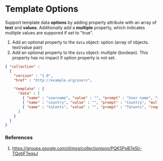 # Template Options

Support template data **options** by adding property attribute with an array of **text** and **values**. Additionally add a **multiple** property, which indicates multiple values are suppored if set to "true".

1. Add an optional property to the <code>data</code> object: option (array of objects. text/value pair)
2. Add an optional property to the <code>data</code> object: multiple (boolean). This property has no impact if option property is not set.


```json
{ "collection" :
  {
    "version" : "1.0",
    "href" : "http://example.org/users",

    "template" : {
      "data" : [
        { "name" : "username", "value" : "", "prompt" : "User name", "required" : "true" },
        { "name" : "country", "value" : "", "prompt" : "Country", "multiple" : "false",  "options" : [ { "prompt" : "Germany", "value" : "de" }, { "prompt" : "Poland", "value" : "pl" } ] },
        { "name" : "talents", "value" : "", "prompt" : "Talents", "required" : "true", "multiple" : "true",  "options" : [ { "prompt" : "Swimming", "value" : "swimming" }, { "prompt" : "Climbing", "value" : "climbing" }, { "prompt" : "Socializing", "value" : "socializing" } ] }
      ]
    }
  }
}
```

### References
1. https://groups.google.com/d/msg/collectionjson/PQK5PoB7eSI/-TQgtjFTeqsJ
